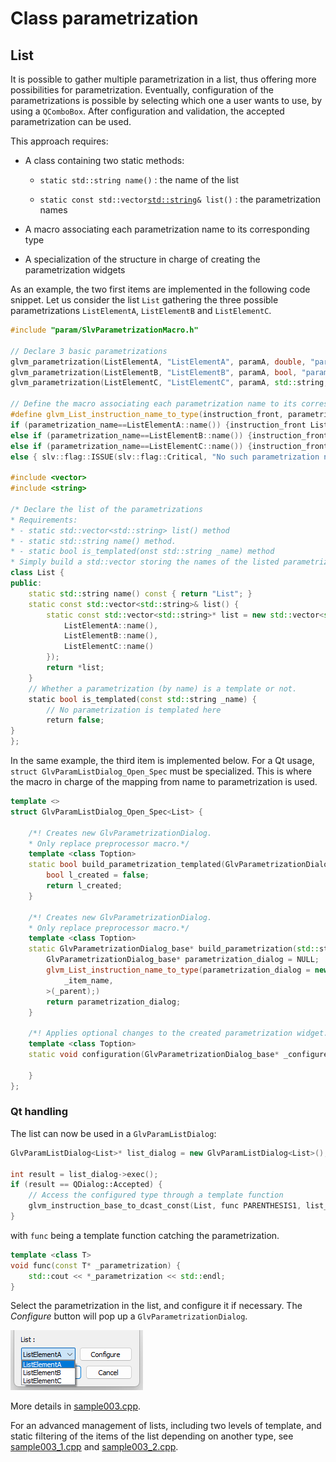 # Class parametrization

## List

It is possible to gather multiple parametrization in a list, thus offering more possibilities for parametrization. Eventually, configuration of the parametrizations is possible by selecting which one a user wants to use, by using a `QComboBox`. After configuration and validation, the accepted parametrization can be used.

This approach requires:

- A class containing two static methods:
  
  - <code>static std::string name()</code> : the name of the list
  
  - <code>static const std::vector<std::string>& list()</code> : the parametrization names

- A macro associating each parametrization name to its corresponding type

- A specialization of the structure in charge of creating the parametrization widgets

As an example, the two first items are implemented in the following code snippet. Let us consider the list <code>List</code> gathering the three possible parametrizations <code>ListElementA</code>, <code>ListElementB</code> and <code>ListElementC</code>.

```cpp
#include "param/SlvParametrizationMacro.h"

// Declare 3 basic parametrizations
glvm_parametrization(ListElementA, "ListElementA", paramA, double, "paramA", "comment parameterA", 0.)
glvm_parametrization(ListElementB, "ListElementB", paramA, bool, "paramA", "comment parameterA", true)
glvm_parametrization(ListElementC, "ListElementC", paramA, std::string, "paramA", "comment parameterA", "default")

// Define the macro associating each parametrization name to its corresponding type
#define glvm_List_instruction_name_to_type(instruction_front, parametrization_name, instruction_end)\
if (parametrization_name==ListElementA::name()) {instruction_front ListElementA instruction_end}\
else if (parametrization_name==ListElementB::name()) {instruction_front ListElementB instruction_end}\
else if (parametrization_name==ListElementC::name()) {instruction_front ListElementC instruction_end}\
else { slv::flag::ISSUE(slv::flag::Critical, "No such parametrization name = ", parametrization_name); }

#include <vector>
#include <string>

/* Declare the list of the parametrizations
* Requirements:
* - static std::vector<std::string> list() method
* - static std::string name() method.
* - static bool is_templated(onst std::string _name) method
* Simply build a std::vector storing the names of the listed parametrizations.*/
class List {
public:
    static std::string name() const { return "List"; }
    static const std::vector<std::string>& list() {
        static const std::vector<std::string>* list = new std::vector<std::string>({
            ListElementA::name(),
            ListElementB::name(),
            ListElementC::name()
        });
        return *list;
    }
    // Whether a parametrization (by name) is a template or not.
    static bool is_templated(const std::string _name) {
        // No parametrization is templated here
        return false;
}
};
```

In the same example, the third item is implemented below. For a Qt usage, <code>struct GlvParamListDialog_Open_Spec</code> must be specialized. This is where the macro in charge of the mapping from name to parametrization is used.

```cpp
template <>
struct GlvParamListDialog_Open_Spec<List> {

    /*! Creates new GlvParametrizationDialog.
    * Only replace preprocessor macro.*/
    template <class Toption>
    static bool build_parametrization_templated(GlvParametrizationDialog_base*& _configure_window, std::string _item_name, const Toption* _option, bool _l_show, QWidget* _parent) {
        bool l_created = false;
        return l_created;
    }

    /*! Creates new GlvParametrizationDialog.
    * Only replace preprocessor macro.*/
    template <class Toption>
    static GlvParametrizationDialog_base* build_parametrization(std::string _item_name, QWidget* _parent) {
        GlvParametrizationDialog_base* parametrization_dialog = NULL;
        glvm_List_instruction_name_to_type(parametrization_dialog = new GlvParametrizationDialog<,
            _item_name,
        >(_parent);)
        return parametrization_dialog;
    }

    /*! Applies optional changes to the created parametrization widget.*/
    template <class Toption>
    static void configuration(GlvParametrizationDialog_base* _configure_window, std::string _item_name, const Toption* _option) {

    }
};
```

### Qt handling

The list can now be used in a <code>GlvParamListDialog</code>:

```cpp
GlvParamListDialog<List>* list_dialog = new GlvParamListDialog<List>();

int result = list_dialog->exec();
if (result == QDialog::Accepted) {
    // Access the configured type through a template function
    glvm_instruction_base_to_dcast_const(List, func PARENTHESIS1, list_dialog->get_parametrization_base(), PARENTHESIS2;)
}
```

with <code>func</code> being a template function catching the parametrization.

```cpp
template <class T>
void func(const T* _parametrization) {
    std::cout << *_parametrization << std::endl;
}
```

Select the parametrization in the list, and configure it if necessary. The *Configure* button will pop up a <code>GlvParametrizationDialog</code>.

![sample003](../../images/samples/sample003.png)

More details in [sample003.cpp](/src/src_samples/src_sample003/sample003.cpp).

For an advanced management of lists, including two levels of template, and static filtering of the items of the list depending on another type, see [sample003_1.cpp](/src/src_samples/src_sample003_1/sample003_1.cpp) and [sample003_2.cpp](/src/src_samples/src_sample003_2/sample003_2.cpp).
